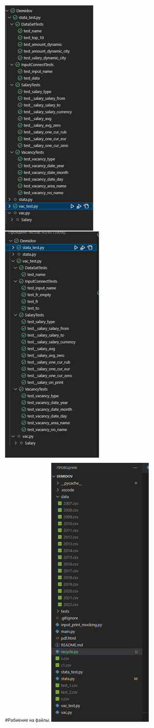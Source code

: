 ![1](https://raw.githubusercontent.com/StumpyTax/Demidov/main/tests/1.png)
![2](https://raw.githubusercontent.com/StumpyTax/Demidov/main/tests/2.png) 


#Рабиение на файлы.
![2](https://raw.githubusercontent.com/StumpyTax/Demidov/main/img/files_on_years.png) 

